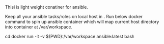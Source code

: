 Thisi is light weight conatiner for ansible.

Keep all your ansible tasks/roles on local host in <someDirectory>.
Run below docker command to spin up ansible container which will map current host directory into container at /var/workspace.

cd <someDirectory>
docker run -it -v ${PWD}:/var/workspace ansible:latest bash
